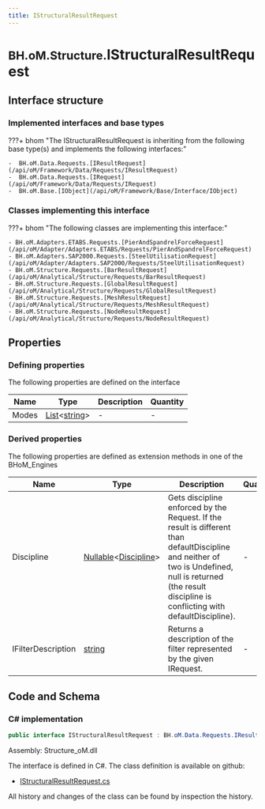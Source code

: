 ```yaml
---
title: IStructuralResultRequest
---
```


# <small>BH.oM.Structure.</small>**IStructuralResultRequest**



## Interface structure

### Implemented interfaces and base types

???+ bhom "The IStructuralResultRequest is inheriting from the following base type(s) and implements the following interfaces:"

    -  BH.oM.Data.Requests.[IResultRequest](/api/oM/Framework/Data/Requests/IResultRequest)
    -  BH.oM.Data.Requests.[IRequest](/api/oM/Framework/Data/Requests/IRequest)
    -  BH.oM.Base.[IObject](/api/oM/Framework/Base/Interface/IObject)


### Classes implementing this interface

???+ bhom "The following classes are implementing this interface:"

    - BH.oM.Adapters.ETABS.Requests.[PierAndSpandrelForceRequest](/api/oM/Adapter/Adapters.ETABS/Requests/PierAndSpandrelForceRequest)
    - BH.oM.Adapters.SAP2000.Requests.[SteelUtilisationRequest](/api/oM/Adapter/Adapters.SAP2000/Requests/SteelUtilisationRequest)
    - BH.oM.Structure.Requests.[BarResultRequest](/api/oM/Analytical/Structure/Requests/BarResultRequest)
    - BH.oM.Structure.Requests.[GlobalResultRequest](/api/oM/Analytical/Structure/Requests/GlobalResultRequest)
    - BH.oM.Structure.Requests.[MeshResultRequest](/api/oM/Analytical/Structure/Requests/MeshResultRequest)
    - BH.oM.Structure.Requests.[NodeResultRequest](/api/oM/Analytical/Structure/Requests/NodeResultRequest)


## Properties



### Defining properties

The following properties are defined on the interface

| Name             | Type             | Description      | Quantity         |
|------------------|------------------|------------------|------------------|
| Modes | [List](https://learn.microsoft.com/en-us/dotnet/api/System.Collections.Generic.List-1?view=netstandard-2.0)&lt;[string](https://learn.microsoft.com/en-us/dotnet/api/System.String?view=netstandard-2.0)&gt; | - | - |


### Derived properties

The following properties are defined as extension methods in one of the BHoM_Engines

| Name             | Type             | Description      | Quantity         | Engine           |
|------------------|------------------|------------------|------------------|------------------|
| Discipline | [Nullable](https://learn.microsoft.com/en-us/dotnet/api/System.Nullable-1?view=netstandard-2.0)&lt;[Discipline](/api/oM/Adapter/Adapters.Revit/Enums/Discipline)&gt; | Gets discipline enforced by the Request. If the result is different than defaultDiscipline and neither of two is Undefined, null is returned (the result discipline is conflicting with defaultDiscipline). | - | Revit_Engine |
| IFilterDescription | [string](https://learn.microsoft.com/en-us/dotnet/api/System.String?view=netstandard-2.0) | Returns a description of the filter represented by the given IRequest. | - | Revit_Engine |


## Code and Schema

### C# implementation

``` C# title="C#"
public interface IStructuralResultRequest : BH.oM.Data.Requests.IResultRequest, BH.oM.Data.Requests.IRequest, BH.oM.Base.IObject
```

Assembly: Structure_oM.dll

The interface is defined in C#. The class definition is available on github:

- [IStructuralResultRequest.cs](https://github.com/BHoM/BHoM/blob/develop/Structure_oM/Requests\IStructuralResultRequest.cs)

All history and changes of the class can be found by inspection the history.
